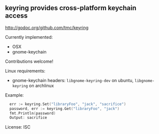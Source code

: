 keyring provides cross-platform keychain access
-----------------------------------------------
http://godoc.org/github.com/tmc/keyring

Currently implemented:
- OSX
- gnome-keychain

Contributions welcome!

Linux requirements:
- gnome-keychain headers:
  `libgnome-keyring-dev` on ubuntu, `libgnome-keyring` on archlinux

Example:

```go
  err := keyring.Set("libraryFoo", "jack", "sacrifice")
  password, err := keyring.Get("libraryFoo", "jack")
  fmt.Println(password)
  Output: sacrifice
```
License: ISC
